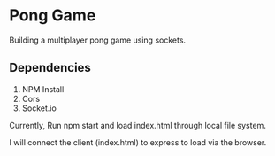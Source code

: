 # Pong Game

Building a multiplayer pong game using sockets.

## Dependencies

1.  NPM Install
2.  Cors
3.  Socket.io

Currently, Run npm start and load index.html through local file system. 

I will connect the client (index.html) to express to load via the browser.
